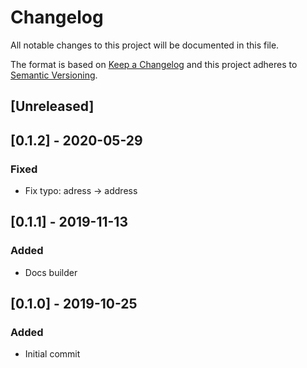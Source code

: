 # Changelog

All notable changes to this project will be documented in this file.

The format is based on [Keep a Changelog](http://keepachangelog.com/en/1.0.0/)
and this project adheres to [Semantic Versioning](http://semver.org/spec/v2.0.0.html).

## [Unreleased]

## [0.1.2] - 2020-05-29
### Fixed
- Fix typo: adress -> address

## [0.1.1] - 2019-11-13
### Added
- Docs builder

## [0.1.0] - 2019-10-25

### Added
- Initial commit
